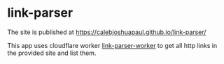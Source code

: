 # link-parser
The site is published at https://calebjoshuapaul.github.io/link-parser/

This app uses cloudflare worker [link-parser-worker](https://github.com/calebjoshuapaul/link-parser-worker/) to get all http links in the provided site and list them.
